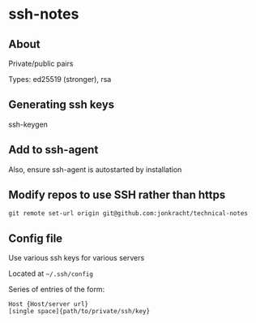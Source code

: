# ssh-notes

## About

Private/public pairs

Types:  ed25519 (stronger), rsa


## Generating ssh keys
ssh-keygen


## Add to ssh-agent
Also, ensure ssh-agent is autostarted by installation


## Modify repos to use SSH rather than https

`git remote set-url origin git@github.com:jonkracht/technical-notes`


## Config file
Use various ssh keys for various servers

Located at `~/.ssh/config`

Series of entries of the form:
```
Host {Host/server url}
[single space]{path/to/private/ssh/key}
```
